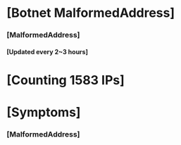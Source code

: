 # [Botnet MalformedAddress]
### [MalformedAddress]
#### [Updated every 2~3 hours]

# [Counting 1583 IPs]

# [Symptoms] 
###   [MalformedAddress]
